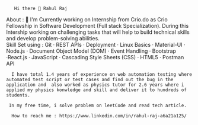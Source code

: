        Hi there 👋 Rahul Raj

About : 
   🔭 I'm Currently working on Internship from Crio.do as Crio Fellowship in Software Development (Full stack Specialization).
       During this Intership working on challenging tasks that will help to build technical skills and develop  problem-solving abilities.   
      Skill Set using : Git · REST APIs · Deployment · Linux Basics · Material-UI · Node.js · Document Object Model (DOM) · Event Handling · Bootstrap 
      ·React.js · JavaScript · Cascading Style Sheets (CSS) · HTML5 · Postman API

      I have total 1.4 years of experience on web automation testing where automated test script or test cases and find out the bug in the application and  also worked as physics tutor for 2.6 years where i applied my physics konwledge and skill and deliver it to hundreds of students.
    
     In my free time, i solve problem on leetCode and read tech article.
      
      How to reach me : https://www.linkedin.com/in/rahul-raj-a6a21a125/
